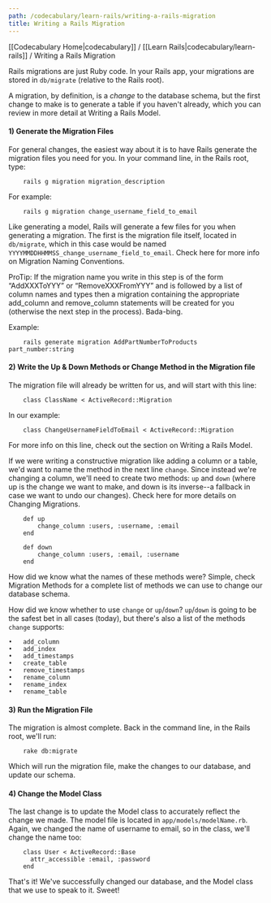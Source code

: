 ```yaml
---
path: /codecabulary/learn-rails/writing-a-rails-migration
title: Writing a Rails Migration
---
```

[[Codecabulary Home|codecabulary]] / [[Learn Rails|codecabulary/learn-rails]] / Writing a Rails Migration

<!-- ---title: Writing a Rails Migration -->

Rails migrations are just Ruby code. In your Rails app, your migrations are stored in `db/migrate` (relative to the Rails root). 

A migration, by definition, is a _change_ to the database schema, but the first change to make is to generate a table if you haven't already, which you can review in more detail at Writing a Rails Model. 

#### 1) Generate the Migration Files

For general changes, the easiest way about it is to have Rails generate the migration files you need for you. In your command line, in the Rails root, type:

		rails g migration migration_description
		
For example:

		rails g migration change_username_field_to_email

Like generating a model, Rails will generate a few files for you when generating a migration. The first is the migration file itself, located in `db/migrate`, which in this case would be named `YYYYMMDDHHMMSS_change_username_field_to_email`. Check here for more info on Migration Naming Conventions.

ProTip: If the migration name you write in this step is of the form “AddXXXToYYY” or “RemoveXXXFromYYY” and is followed by a list of column names and types then a migration containing the appropriate add_column and remove_column statements will be created for you (otherwise the next step in the process). Bada-bing.

Example:

		rails generate migration AddPartNumberToProducts part_number:string

#### 2) Write the Up & Down Methods or Change Method in the Migration file

The migration file will already be written for us, and will start with this line:

		class ClassName < ActiveRecord::Migration
		
In our example:

		class ChangeUsernameFieldToEmail < ActiveRecord::Migration
		
For more info on this line, check out the section on Writing a Rails Model. 

If we were writing a constructive migration like adding a column or a table, we'd want to name the method in the next line `change`. Since instead we're changing a column, we'll need to create two methods: `up` and `down` (where up is the change we want to make, and down is its inverse--a fallback in case we want to undo our changes). Check here for more details on Changing Migrations.

		def up
			change_column :users, :username, :email
		end

		def down
  			change_column :users, :email, :username
		end
		
How did we know what the names of these methods were? Simple, check Migration Methods for a complete list of methods we can use to change our database schema.

How did we know whether to use `change` or `up`/`down`? `up`/`down` is going to be the safest bet in all cases (today), but there's also a list of the methods `change` supports:

	•	add_column
	•	add_index
	•	add_timestamps
	•	create_table
	•	remove_timestamps
	•	rename_column
	•	rename_index
	•	rename_table

#### 3) Run the Migration File

The migration is almost complete. Back in the command line, in the Rails root, we'll run:

		rake db:migrate
		
Which will run the migration file, make the changes to our database, and update our schema. 

#### 4) Change the Model Class

The last change is to update the Model class to accurately reflect the change we made. The model file is located in `app/models/modelName.rb`. Again, we changed the name of username to email, so in the class, we'll change the name too:

		class User < ActiveRecord::Base
		  attr_accessible :email, :password
		end
		
That's it! We've successfully changed our database, and the Model class that we use to speak to it. Sweet!

